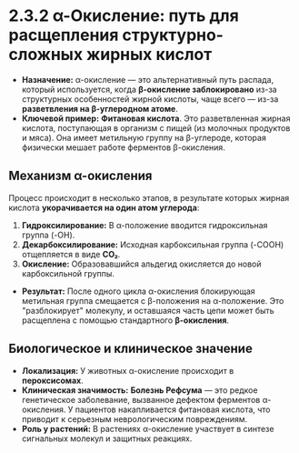 # 2.3.2 α-Окисление: путь для расщепления структурно-сложных жирных кислот

*   **Назначение:** α-окисление — это альтернативный путь распада, который используется, когда **β-окисление заблокировано** из-за структурных особенностей жирной кислоты, чаще всего — из-за **разветвления на β-углеродном атоме**.
*   **Ключевой пример:** **Фитановая кислота**. Это разветвленная жирная кислота, поступающая в организм с пищей (из молочных продуктов и мяса). Она имеет метильную группу на β-углероде, которая физически мешает работе ферментов β-окисления.

## Механизм α-окисления

Процесс происходит в несколько этапов, в результате которых жирная кислота **укорачивается на один атом углерода**:
1.  **Гидроксилирование:** В α-положение вводится гидроксильная группа (-OH).
2.  **Декарбоксилирование:** Исходная карбоксильная группа (-COOH) отщепляется в виде **CO₂**.
3.  **Окисление:** Образовавшийся альдегид окисляется до новой карбоксильной группы.

*   **Результат:** После одного цикла α-окисления блокирующая метильная группа смещается с β-положения на α-положение. Это "разблокирует" молекулу, и оставшаяся часть цепи может быть расщеплена с помощью стандартного **β-окисления**.

## Биологическое и клиническое значение

*   **Локализация:** У животных α-окисление происходит в **пероксисомах**.
*   **Клиническая значимость:** **Болезнь Рефсума** — это редкое генетическое заболевание, вызванное дефектом ферментов α-окисления. У пациентов накапливается фитановая кислота, что приводит к серьезным неврологическим повреждениям.
*   **Роль у растений:** В растениях α-окисление участвует в синтезе сигнальных молекул и защитных реакциях.
